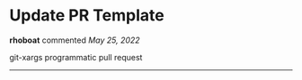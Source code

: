 # Update PR Template

**rhoboat** commented *May 25, 2022*

git-xargs programmatic pull request
<br />
***


